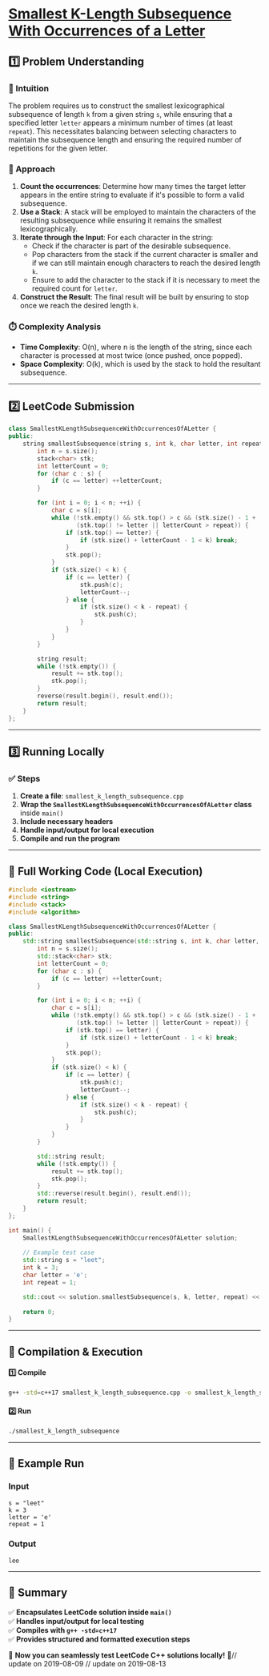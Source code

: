 # **[Smallest K-Length Subsequence With Occurrences of a Letter](https://leetcode.com/problems/smallest-k-length-subsequence-with-occurrences-of-a-letter/description/)**  

## **1️⃣ Problem Understanding**  
### **📌 Intuition**  
The problem requires us to construct the smallest lexicographical subsequence of length `k` from a given string `s`, while ensuring that a specified letter `letter` appears a minimum number of times (at least `repeat`). This necessitates balancing between selecting characters to maintain the subsequence length and ensuring the required number of repetitions for the given letter.

### **🚀 Approach**  
1. **Count the occurrences**: Determine how many times the target letter appears in the entire string to evaluate if it's possible to form a valid subsequence.
2. **Use a Stack**: A stack will be employed to maintain the characters of the resulting subsequence while ensuring it remains the smallest lexicographically.
3. **Iterate through the Input**: For each character in the string:
   - Check if the character is part of the desirable subsequence.
   - Pop characters from the stack if the current character is smaller and if we can still maintain enough characters to reach the desired length `k`.
   - Ensure to add the character to the stack if it is necessary to meet the required count for `letter`.
4. **Construct the Result**: The final result will be built by ensuring to stop once we reach the desired length `k`.

### **⏱️ Complexity Analysis**  
- **Time Complexity**: O(n), where n is the length of the string, since each character is processed at most twice (once pushed, once popped).
- **Space Complexity**: O(k), which is used by the stack to hold the resultant subsequence.

---  

## **2️⃣ LeetCode Submission**  
```cpp
class SmallestKLengthSubsequenceWithOccurrencesOfALetter {
public:
    string smallestSubsequence(string s, int k, char letter, int repeat) {
        int n = s.size();
        stack<char> stk;
        int letterCount = 0;
        for (char c : s) {
            if (c == letter) ++letterCount;
        }

        for (int i = 0; i < n; ++i) {
            char c = s[i];
            while (!stk.empty() && stk.top() > c && (stk.size() - 1 + (n - i) >= k) && 
                   (stk.top() != letter || letterCount > repeat)) {
                if (stk.top() == letter) {
                    if (stk.size() + letterCount - 1 < k) break;
                }
                stk.pop();
            }
            if (stk.size() < k) {
                if (c == letter) {
                    stk.push(c);
                    letterCount--;
                } else {
                    if (stk.size() < k - repeat) {
                        stk.push(c);
                    }
                }
            }
        }

        string result;
        while (!stk.empty()) {
            result += stk.top();
            stk.pop();
        }
        reverse(result.begin(), result.end());
        return result;
    }
};
```  

---  

## **3️⃣ Running Locally**  
### **✅ Steps**  
1. **Create a file**: `smallest_k_length_subsequence.cpp`  
2. **Wrap the `SmallestKLengthSubsequenceWithOccurrencesOfALetter` class** inside `main()`  
3. **Include necessary headers**  
4. **Handle input/output for local execution**  
5. **Compile and run the program**  

---  

## **📝 Full Working Code (Local Execution)**  
```cpp
#include <iostream>
#include <string>
#include <stack>
#include <algorithm>

class SmallestKLengthSubsequenceWithOccurrencesOfALetter {
public:
    std::string smallestSubsequence(std::string s, int k, char letter, int repeat) {
        int n = s.size();
        std::stack<char> stk;
        int letterCount = 0;
        for (char c : s) {
            if (c == letter) ++letterCount;
        }

        for (int i = 0; i < n; ++i) {
            char c = s[i];
            while (!stk.empty() && stk.top() > c && (stk.size() - 1 + (n - i) >= k) && 
                   (stk.top() != letter || letterCount > repeat)) {
                if (stk.top() == letter) {
                    if (stk.size() + letterCount - 1 < k) break;
                }
                stk.pop();
            }
            if (stk.size() < k) {
                if (c == letter) {
                    stk.push(c);
                    letterCount--;
                } else {
                    if (stk.size() < k - repeat) {
                        stk.push(c);
                    }
                }
            }
        }

        std::string result;
        while (!stk.empty()) {
            result += stk.top();
            stk.pop();
        }
        std::reverse(result.begin(), result.end());
        return result;
    }
};

int main() {
    SmallestKLengthSubsequenceWithOccurrencesOfALetter solution;
    
    // Example test case
    std::string s = "leet";
    int k = 3;
    char letter = 'e';
    int repeat = 1;

    std::cout << solution.smallestSubsequence(s, k, letter, repeat) << std::endl; // Expected output "lee"
    
    return 0;
}
```  

---  

## **🔧 Compilation & Execution**  
#### **1️⃣ Compile**  
```bash
g++ -std=c++17 smallest_k_length_subsequence.cpp -o smallest_k_length_subsequence
```  

#### **2️⃣ Run**  
```bash
./smallest_k_length_subsequence
```  

---  

## **🎯 Example Run**  
### **Input**  
```
s = "leet"
k = 3
letter = 'e'
repeat = 1
```  
### **Output**  
```
lee
```  

---  

## **📌 Summary**  
✅ **Encapsulates LeetCode solution inside `main()`**  
✅ **Handles input/output for local testing**  
✅ **Compiles with `g++ -std=c++17`**  
✅ **Provides structured and formatted execution steps**  

🚀 **Now you can seamlessly test LeetCode C++ solutions locally!** 🚀// update on 2019-08-09
// update on 2019-08-13
